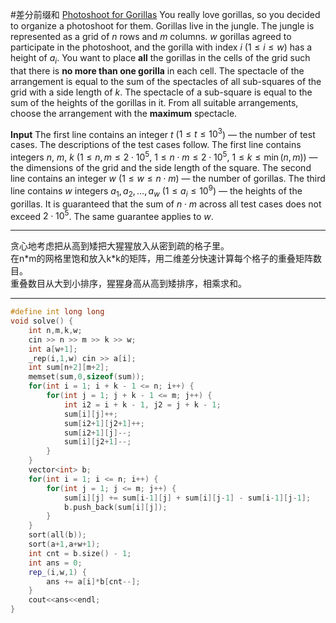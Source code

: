#差分前缀和
[Photoshoot for Gorillas](https://codeforces.com/contest/2000/problem/E)
You really love gorillas, so you decided to organize a photoshoot for them. Gorillas live in the jungle. The jungle is represented as a grid of $n$ rows and $m$ columns. $w$ gorillas agreed to participate in the photoshoot, and the gorilla with index $i$ ($1 \le i \le w$) has a height of $a_i$. You want to place **all** the gorillas in the cells of the grid such that there is **no more than one gorilla** in each cell. The spectacle of the arrangement is equal to the sum of the spectacles of all sub-squares of the grid with a side length of $k$. The spectacle of a sub-square is equal to the sum of the heights of the gorillas in it. From all suitable arrangements, choose the arrangement with the **maximum** spectacle.

**Input**
The first line contains an integer $t$ ($1 \le t \le 10^3$) — the number of test cases. The descriptions of the test cases follow. The first line contains integers $n$, $m$, $k$ ($1 \le n, m \le 2 \cdot 10^5$, $1 \le n \cdot m \le 2 \cdot 10^5$, $1 \le k \le \min(n, m)$) — the dimensions of the grid and the side length of the square. The second line contains an integer $w$ ($1 \le w \le n \cdot m$) — the number of gorillas. The third line contains $w$ integers $a_1, a_2, \ldots, a_w$ ($1 \le a_i \le 10^9$) — the heights of the gorillas. It is guaranteed that the sum of $n \cdot m$ across all test cases does not exceed $2 \cdot 10^5$. The same guarantee applies to $w$.

---

贪心地考虑把从高到矮把大猩猩放入从密到疏的格子里。  
在n\*m的网格里饱和放入k\*k的矩阵，用二维差分快速计算每个格子的重叠矩阵数目。  
重叠数目从大到小排序，猩猩身高从高到矮排序，相乘求和。  

---
```cpp
#define int long long
void solve() {
    int n,m,k,w;
    cin >> n >> m >> k >> w;
    int a[w+1];
    _rep(i,1,w) cin >> a[i];
    int sum[n+2][m+2];
    memset(sum,0,sizeof(sum));
    for(int i = 1; i + k - 1 <= n; i++) {
        for(int j = 1; j + k - 1 <= m; j++) {
            int i2 = i + k - 1, j2 = j + k - 1;
            sum[i][j]++;
            sum[i2+1][j2+1]++;
            sum[i2+1][j]--;
            sum[i][j2+1]--;
        }
    }
    vector<int> b;
    for(int i = 1; i <= n; i++) {
        for(int j = 1; j <= m; j++) {
            sum[i][j] += sum[i-1][j] + sum[i][j-1] - sum[i-1][j-1];
            b.push_back(sum[i][j]);
        }
    }
    sort(all(b));
    sort(a+1,a+w+1);
    int cnt = b.size() - 1;
    int ans = 0;
    rep_(i,w,1) {
        ans += a[i]*b[cnt--];
    }
    cout<<ans<<endl;
}
```